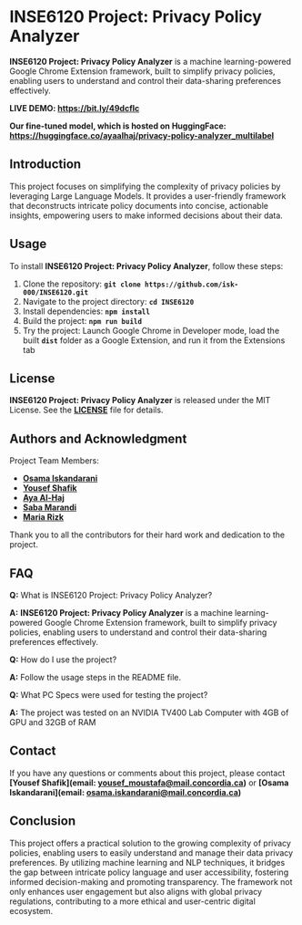 # **INSE6120 Project: Privacy Policy Analyzer**

**INSE6120 Project: Privacy Policy Analyzer** is a machine learning-powered Google Chrome Extension framework, built to simplify privacy policies, enabling users to understand and control their data-sharing preferences effectively.

**LIVE DEMO: https://bit.ly/49dcflc**

**Our fine-tuned model, which is hosted on HuggingFace: https://huggingface.co/ayaalhaj/privacy-policy-analyzer_multilabel**

## **Introduction**

This project focuses on simplifying the complexity of privacy policies by leveraging Large Language Models. It provides a user-friendly framework that deconstructs intricate policy documents into concise, actionable insights, empowering users to make informed decisions about their data.

## **Usage**

To install **INSE6120 Project: Privacy Policy Analyzer**, follow these steps:

1. Clone the repository: **`git clone https://github.com/isk-000/INSE6120.git`**
2. Navigate to the project directory: **`cd INSE6120`**
3. Install dependencies: **`npm install`**
4. Build the project: **`npm run build`**
5. Try the project: Launch Google Chrome in Developer mode, load the built **`dist`** folder as a Google Extension, and run it from the Extensions tab

## **License**

**INSE6120 Project: Privacy Policy Analyzer** is released under the MIT License. See the **[LICENSE](https://www.blackbox.ai/share/LICENSE)** file for details.

## **Authors and Acknowledgment**

Project Team Members:

- **[Osama Iskandarani](https://github.com/isk-000)**
- **[Yousef Shafik](https://github.com/yousef-virgal)**
- **[Aya Al-Haj](https://github.com/AyaAlHaj17)**
- **[Saba Marandi](https://github.com/sabamarandi)**
- **[Maria Rizk](https://github.com/mariarizk)**

Thank you to all the contributors for their hard work and dedication to the project.

## **FAQ**

**Q:** What is INSE6120 Project: Privacy Policy Analyzer?

**A:** **INSE6120 Project: Privacy Policy Analyzer** is a machine learning-powered Google Chrome Extension framework, built to simplify privacy policies, enabling users to understand and control their data-sharing preferences effectively.

**Q:** How do I use the project?

**A:** Follow the usage steps in the README file.

**Q:** What PC Specs were used for testing the project?

**A:** The project was tested on an NVIDIA TV400 Lab Computer with 4GB of GPU and 32GB of RAM



## **Contact**

If you have any questions or comments about this project, please contact **[Yousef Shafik](email: yousef_moustafa@mail.concordia.ca)** or **[Osama Iskandarani](email: osama.iskandarani@mail.concordia.ca)**

## **Conclusion**

This project offers a practical solution to the growing complexity of privacy policies, enabling users to easily understand and manage their data privacy preferences. By utilizing machine learning and NLP techniques, it bridges the gap between intricate policy language and user accessibility, fostering informed decision-making and promoting transparency. The framework not only enhances user engagement but also aligns with global privacy regulations, contributing to a more ethical and user-centric digital ecosystem.
